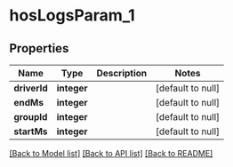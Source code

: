 # hosLogsParam_1

## Properties
Name | Type | Description | Notes
------------ | ------------- | ------------- | -------------
**driverId** | **integer** |  | [default to null]
**endMs** | **integer** |  | [default to null]
**groupId** | **integer** |  | [default to null]
**startMs** | **integer** |  | [default to null]

[[Back to Model list]](../README.md#documentation-for-models) [[Back to API list]](../README.md#documentation-for-api-endpoints) [[Back to README]](../README.md)


